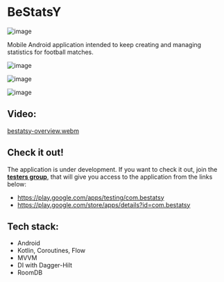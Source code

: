 # BeStatsY
![image](https://github.com/MatLeg25/BeStatsY_official/assets/70913892/87b6504e-5e1c-4950-9350-99d3a093c378)

Mobile Android application intended to keep creating and managing statistics for football matches.

![image](https://github.com/MatLeg25/BeStatsY_official/assets/70913892/b62f120f-61ac-4c0f-afb9-9045122d5f0e)

![image](https://github.com/MatLeg25/BeStatsY_official/assets/70913892/d6211994-c18c-4833-8c9b-8ddc26108328)

![image](https://github.com/MatLeg25/BeStatsY_official/assets/70913892/63c6318f-f53e-403c-8d07-f25599ea052a)

## Video:
[bestatsy-overview.webm](https://github.com/user-attachments/assets/c90cfab8-0d72-4978-82d6-ecad98f2335c)


## Check it out!
The application is under development. If you want to check it out, join the <b>[testers group](https://groups.google.com/g/bestatsy)</b>, that will give you access to the application from the links below:
 - https://play.google.com/apps/testing/com.bestatsy
 - https://play.google.com/store/apps/details?id=com.bestatsy


## Tech stack:
- Android
- Kotlin, Coroutines, Flow
- MVVM
- DI with Dagger-Hilt
- RoomDB

<!-- ## Check it out!The application is in the testing phase. If you want to check it out, you can follow this link:<b>[BeStatsy](https://play.google.com/apps/testing/com.bestatsy)</b> -->
